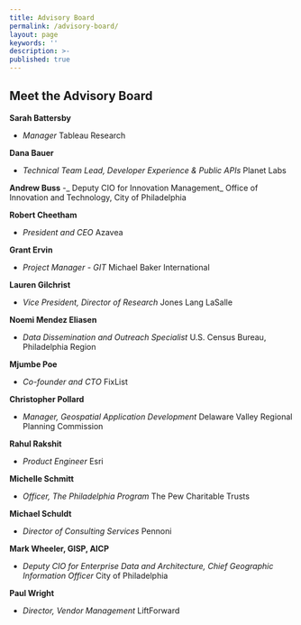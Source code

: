 ```yaml
---
title: Advisory Board
permalink: /advisory-board/
layout: page
keywords: ''
description: >- 
published: true
---
```

## Meet the Advisory Board

**Sarah Battersby**
- _Manager_ Tableau Research

**Dana Bauer**
- _Technical Team Lead, Developer Experience & Public APIs_ Planet Labs

**Andrew Buss**
-_ Deputy CIO for Innovation Management_ Office of Innovation and Technology, City of Philadelphia

**Robert Cheetham**
- _President and CEO_ Azavea

**Grant Ervin**
- _Project Manager - GIT_ Michael Baker International

**Lauren Gilchrist**
- _Vice President, Director of Research_ Jones Lang LaSalle

**Noemi Mendez Eliasen**
- _Data Dissemination and Outreach Specialist_ U.S. Census Bureau, Philadelphia Region

**Mjumbe Poe**
- _Co-founder and CTO_ FixList

**Christopher Pollard**
- _Manager, Geospatial Application Development_ Delaware Valley Regional Planning Commission

**Rahul Rakshit**
- _Product Engineer_ Esri

**Michelle Schmitt**
- _Officer, The Philadelphia Program_ The Pew Charitable Trusts

**Michael Schuldt**
- _Director of Consulting Services_ Pennoni

**Mark Wheeler, GISP, AICP**
- _Deputy CIO for Enterprise Data and Architecture, Chief Geographic Information Officer_ City of Philadelphia

**Paul Wright**
- _Director, Vendor Management_ LiftForward
